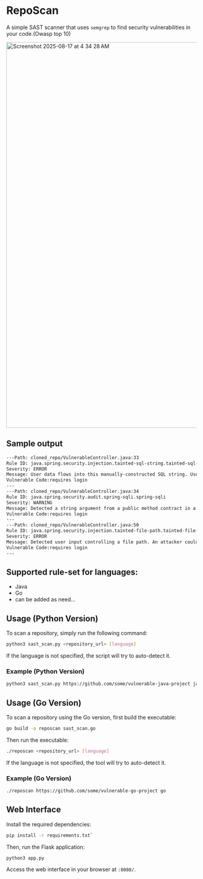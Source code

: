 # RepoScan

A simple SAST scanner that uses `semgrep` to find security vulnerabilities in your code.(Owasp top 10)

<img width="1348" height="1020" alt="Screenshot 2025-08-17 at 4 34 28 AM" src="https://github.com/user-attachments/assets/27ac535d-796b-405f-b464-14ac24e5a8fa" />

## Sample output

```bash
---Path: cloned_repo/VulnerableController.java:33
Rule ID: java.spring.security.injection.tainted-sql-string.tainted-sql-string
Severity: ERROR
Message: User data flows into this manually-constructed SQL string. User data can be safely inserted into SQL strings using prepared statements or an object-relational mapper (ORM). Manually-constructed SQL strings is a possible indicator of SQL injection, which could let an attacker steal or manipulate data from the database. Instead, use prepared statements (`connection.PreparedStatement`) or a safe library.
Vulnerable Code:requires login
---
---Path: cloned_repo/VulnerableController.java:34
Rule ID: java.spring.security.audit.spring-sqli.spring-sqli
Severity: WARNING
Message: Detected a string argument from a public method contract in a raw SQL statement. This could lead to SQL injection if variables in the SQL statement are not properly sanitized. Use a prepared statements (java.sql.PreparedStatement) instead. You can obtain a PreparedStatement using 'connection.prepareStatement'.
Vulnerable Code:requires login
---
---Path: cloned_repo/VulnerableController.java:50
Rule ID: java.spring.security.injection.tainted-file-path.tainted-file-path
Severity: ERROR
Message: Detected user input controlling a file path. An attacker could control the location of this file, to include going backwards in the directory with '../'. To address this, ensure that user-controlled variables in file paths are sanitized. You may also consider using a utility method such as org.apache.commons.io.FilenameUtils.getName(...) to only retrieve the file name from the path.
Vulnerable Code:requires login
---
```

## Supported rule-set for languages:

- Java
- Go
- can be added as need...

## Usage (Python Version)

To scan a repository, simply run the following command:

```bash
python3 sast_scan.py <repository_url> [language]
```

If the language is not specified, the script will try to auto-detect it.

### Example (Python Version)

```bash
python3 sast_scan.py https://github.com/some/vulnerable-java-project java
```

## Usage (Go Version)

To scan a repository using the Go version, first build the executable:

```bash
go build -o reposcan sast_scan.go
```

Then run the executable:

```bash
./reposcan <repository_url> [language]
```

If the language is not specified, the tool will try to auto-detect it.

### Example (Go Version)

```bash
./reposcan https://github.com/some/vulnerable-go-project go
```

## Web Interface

Install the required dependencies:

```bash
pip install -r requirements.txt`
```

Then, run the Flask application:

```bash
python3 app.py
```

Access the web interface in your browser at `:8080/`.
